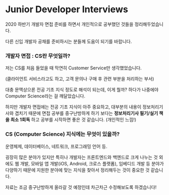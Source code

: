 # Junior Developer Interviews

2020 하반기 개발자 면접 준비를 하면서 개인적으로 공부했던 것들을 정리해두었습니다.

다른 신입 개발자 공채를 준비하시는 분들께 도움이 되기를 바랍니다.

### 개발자 면접 : CS란 무엇일까?

저는 CS를 처음 들었을 때 막연히 Customer Service만 생각했었습니다.

(클라이언트 서비스라고도 하고, 고객 문의나 구매 후 관련 부분을 처리하는 부서)

대충 문맥상으론 전공 기초 지식 정도로 해석이 되는데, 이게 뭘까? 하다가 나중에야 Computer Science라는 걸 깨달았습니다.

하지만 개발자 면접에는 전공 기초 지식이 아주 중요하고, 대부분의 내용이 정보처리기사와 겹치기 때문에 면접 공부를 중구난방하게 하기 보다는 **정보처리기사 필기/실기 책을 최소 1회독** 하고 공부를 시작하면 좋은 것 같습니다. (개인적인 느낌!)

### CS (Computer Science) 지식에는 무엇이 있을까?

운영체제, 데이터베이스, 네트워크, 프로그래밍 언어 등.

굉장히 많은 분야가 있지만 특히나 개발자는 프론트엔드와 백엔드로 크게 나누는 것 외에도 웹 개발, 모바일 앱 개발(iOS, Android, 크로스 플랫폼), 임베디드 개발 등 분야가 다양하기 때문에 지원한 분야에 맞는 지식을 찾아서 정리해두는 것이 중요한 것 같습니다.

자료는 조금 중구난방하게 올라갈 것 예정인데 차근차근 수정해보도록 하겠습니다!